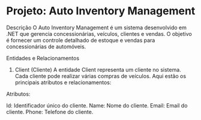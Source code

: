 # Projeto: Auto Inventory Management
Descrição
O Auto Inventory Management é um sistema desenvolvido em .NET que gerencia concessionárias, veículos, clientes e vendas. O objetivo é fornecer um controle detalhado de estoque e vendas para concessionárias de automóveis.

Entidades e Relacionamentos
1. Client (Cliente)
A entidade Client representa um cliente no sistema. Cada cliente pode realizar várias compras de veículos. Aqui estão os principais atributos e relacionamentos:

Atributos:

Id: Identificador único do cliente.
Name: Nome do cliente.
Email: Email do cliente.
Phone: Telefone do cliente.

